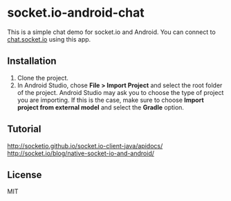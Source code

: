 # socket.io-android-chat

This is a simple chat demo for socket.io and Android. You can connect to [chat.socket.io](http://socket.io/demos/chat/) using this app.

## Installation

1. Clone the project.
2. In Android Studio, chose **File > Import Project** and select the root folder of the project.
   Android Studio may ask you to choose the type of project you are importing. If this is the case, make sure to choose **Import project from external model** and select the **Gradle** option.

## Tutorial

http://socketio.github.io/socket.io-client-java/apidocs/
http://socket.io/blog/native-socket-io-and-android/

## License

MIT

